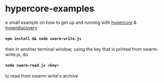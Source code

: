 # hypercore-examples
a small example on how to get up and running with [hypercore](https://github.com/mafintosh/hypercore) & [hyperdiscovery](https://github.com/karissa/hyperdiscovery)
#### `npm install && node swarm-write.js`
then in another terminal window, using the key that is printed from swarm-write.js, do

#### `node swarm-read.js <key>`
to read from swarm-write's archive
